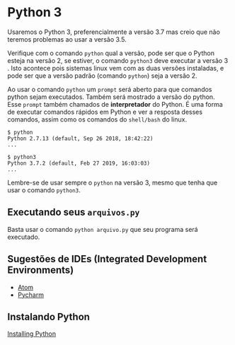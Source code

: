 # Python 3

Usaremos o Python 3, preferencialmente a versão 3.7 mas creio que não teremos
problemas ao usar a versão 3.5.

Verifique com o comando `python` qual a versão, pode ser que o Python 
esteja na versão 2, se estiver, o comando `python3` deve executar a versão 3
. Isto acontece pois sistemas linux vem com as duas versões instaladas, e
pode ser que a versão padrão (comando `python`) seja a versão 2.

Ao usar o comando `python` um `prompt` será aberto para que comandos python 
sejam executados. Também será mostrado a versão do python. Esse `prompt` 
também chamados de **interpretador** do Python. É uma forma de executar 
comandos rápidos em Python e ver a resposta desses comandos, assim como os 
comandos do `shell/bash` do linux.

```
$ python
Python 2.7.13 (default, Sep 26 2018, 18:42:22)
...
```

```
$ python3
Python 3.7.2 (default, Feb 27 2019, 16:03:03) 
...
```

Lembre-se de usar sempre o `python` na versão 3, mesmo que tenha que usar o 
comando `python3`.

## Executando seus `arquivos.py`

Basta usar o comando `python arquivo.py` que seu programa será executado.

## Sugestões de IDEs (Integrated Development Environments)

* [Atom](https://atom.io/)
* [Pycharm](https://www.jetbrains.com/pycharm/)

## Instalando Python

[Installing Python](
https://realpython.com/courses/installing-python-windows-macos-linux/)